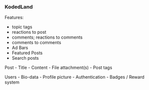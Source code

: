 ### KodedLand

Features:
- topic tags
- reactions to post
- comments; reactions to comments
- comments to comments 
- Ad Bars
- Featured Posts
- Search posts


Post
    - Title
    - Content
    - File attachment(s)
    - Post tags

Users
    - Bio-data
    - Profile picture
    - Authentication
    - Badges / Reward system 